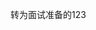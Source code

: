 <!--
 * @Description: 
 * @Author: Qinaj
 * @Date: 2023-10-30 23:36:16
 * @LastEditTime: 2023-10-30 23:48:42
 * @LastEditors: Qinaj
-->
转为面试准备的123